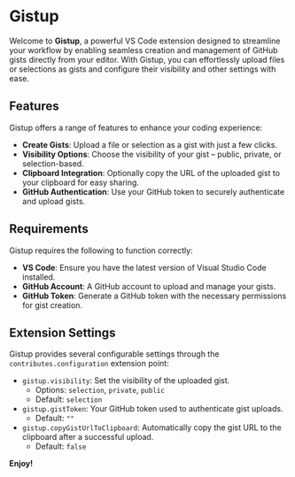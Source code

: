 # Gistup

Welcome to **Gistup**, a powerful VS Code extension designed to streamline your workflow by enabling seamless creation and management of GitHub gists directly from your editor. With Gistup, you can effortlessly upload files or selections as gists and configure their visibility and other settings with ease.

## Features

Gistup offers a range of features to enhance your coding experience:

-   **Create Gists**: Upload a file or selection as a gist with just a few clicks.
-   **Visibility Options**: Choose the visibility of your gist – public, private, or selection-based.
-   **Clipboard Integration**: Optionally copy the URL of the uploaded gist to your clipboard for easy sharing.
-   **GitHub Authentication**: Use your GitHub token to securely authenticate and upload gists.

## Requirements

Gistup requires the following to function correctly:

-   **VS Code**: Ensure you have the latest version of Visual Studio Code installed.
-   **GitHub Account**: A GitHub account to upload and manage your gists.
-   **GitHub Token**: Generate a GitHub token with the necessary permissions for gist creation.

## Extension Settings

Gistup provides several configurable settings through the `contributes.configuration` extension point:

-   `gistup.visibility`: Set the visibility of the uploaded gist.
    -   Options: `selection`, `private`, `public`
    -   Default: `selection`
-   `gistup.gistToken`: Your GitHub token used to authenticate gist uploads.
    -   Default: `""`
-   `gistup.copyGistUrlToClipboard`: Automatically copy the gist URL to the clipboard after a successful upload.
    -   Default: `false`

**Enjoy!**
